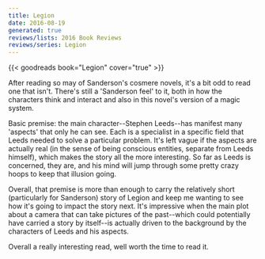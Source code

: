 ```yaml
---
title: Legion
date: 2016-08-19
generated: true
reviews/lists: 2016 Book Reviews
reviews/series: Legion
---
```

{{< goodreads book="Legion" cover="true" >}}

After reading so may of Sanderson's cosmere novels, it's a bit odd to read one that isn't. There's still a 'Sanderson feel' to it, both in how the characters think and interact and also in this novel's version of a magic system.  

Basic premise: the main character--Stephen Leeds--has manifest many 'aspects' that only he can see. Each is a specialist in a specific field that Leeds needed to solve a particular problem. It's left vague if the aspects are actually real (in the sense of being conscious entities, separate from Leeds himself), which makes the story all the more interesting. So far as Leeds is concerned, they are, and his mind will jump through some pretty crazy hoops to keep that illusion going.  

<!--more-->

Overall, that premise is more than enough to carry the relatively short (particularly for Sanderson) story of Legion and keep me wanting to see how it's going to impact the story next. It's impressive when the main plot about a camera that can take pictures of the past--which could potentially have carried a story by itself--is actually driven to the background by the characters of Leeds and his aspects.  

Overall a really interesting read, well worth the time to read it.


